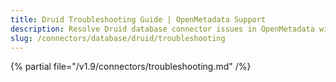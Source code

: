 ```yaml
---
title: Druid Troubleshooting Guide | OpenMetadata Support
description: Resolve Druid database connector issues in OpenMetadata with expert troubleshooting guides, common error fixes, and step-by-step solutions.
slug: /connectors/database/druid/troubleshooting
---
```


{% partial file="/v1.9/connectors/troubleshooting.md" /%}
